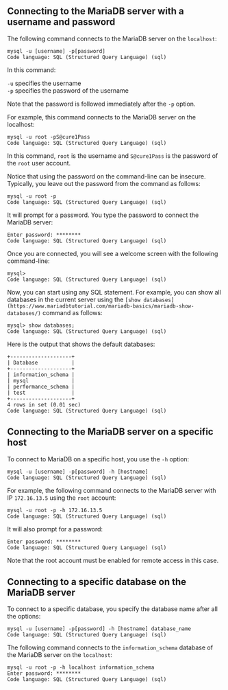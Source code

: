 
## Connecting to the MariaDB server with a username and password

The following command connects to the MariaDB server on the `localhost`:

```
mysql -u [username] -p[password]
Code language: SQL (Structured Query Language) (sql)
```

In this command:

`-u` specifies the username  
`-p` specifies the password of the username

Note that the password is followed immediately after the `-p` option.

For example, this command connects to the MariaDB server on the localhost:

```
mysql -u root -pS@cure1Pass
Code language: SQL (Structured Query Language) (sql)
```

In this command, `root` is the username and `S@cure1Pass` is the password of the `root` user account.

Notice that using the password on the command-line can be insecure. Typically, you leave out the password from the command as follows:

```
mysql -u root -p
Code language: SQL (Structured Query Language) (sql)
```

It will prompt for a password. You type the password to connect the MariaDB server:

```
Enter password: ********    
Code language: SQL (Structured Query Language) (sql)
```

Once you are connected, you will see a welcome screen with the following command-line:

```
mysql>
Code language: SQL (Structured Query Language) (sql)
```

Now, you can start using any SQL statement. For example, you can show all databases in the current server using the `[show databases](https://www.mariadbtutorial.com/mariadb-basics/mariadb-show-databases/)` command as follows:

```
mysql> show databases;
Code language: SQL (Structured Query Language) (sql)
```

Here is the output that shows the default databases:

```
+--------------------+
| Database           |
+--------------------+
| information_schema |
| mysql              |
| performance_schema |
| test               |
+--------------------+
4 rows in set (0.01 sec)
Code language: SQL (Structured Query Language) (sql)
```

## Connecting to the MariaDB server on a specific host

To connect to MariaDB on a specific host, you use the `-h` option:

```
mysql -u [username] -p[password] -h [hostname]
Code language: SQL (Structured Query Language) (sql)
```

For example, the following command connects to the MariaDB server with IP `172.16.13.5` using the `root` account:

```
mysql -u root -p -h 172.16.13.5
Code language: SQL (Structured Query Language) (sql)
```

It will also prompt for a password:

```
Enter password: ********    
Code language: SQL (Structured Query Language) (sql)
```

Note that the root account must be enabled for remote access in this case.

## Connecting to a specific database on the MariaDB server

To connect to a specific database, you specify the database name after all the options:

```
mysql -u [username] -p[password] -h [hostname] database_name
Code language: SQL (Structured Query Language) (sql)
```

The following command connects to the `information_schema` database of the MariaDB server on the `localhost`:

```
mysql -u root -p -h localhost information_schema
Enter password: ********
Code language: SQL (Structured Query Language) (sql)
```

